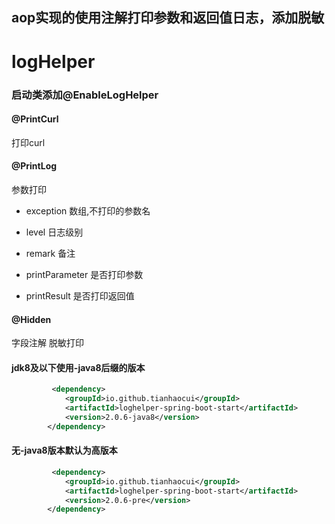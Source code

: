## aop实现的使用注解打印参数和返回值日志，添加脱敏




# logHelper


### 启动类添加@EnableLogHelper

#### @PrintCurl   
 打印curl

 
 #### @PrintLog    
 参数打印
  * exception  数组,不打印的参数名

* level      日志级别

* remark     备注

* printParameter 是否打印参数

* printResult    是否打印返回值
#### @Hidden
字段注解 脱敏打印


#### jdk8及以下使用-java8后缀的版本
```xml
         <dependency>
            <groupId>io.github.tianhaocui</groupId>
            <artifactId>loghelper-spring-boot-start</artifactId>
            <version>2.0.6-java8</version>
        </dependency>
```
#### 无-java8版本默认为高版本
```xml
         <dependency>
            <groupId>io.github.tianhaocui</groupId>
            <artifactId>loghelper-spring-boot-start</artifactId>
            <version>2.0.6-pre</version>
        </dependency>
```
